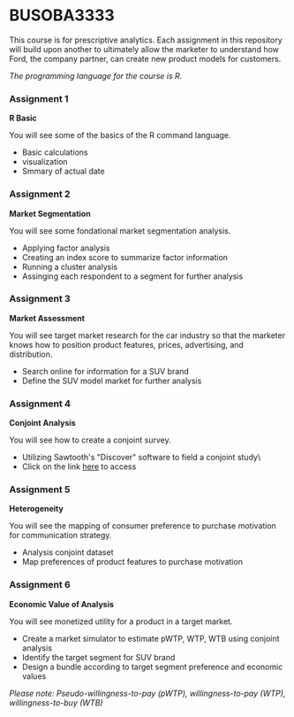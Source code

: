 # BUSOBA3333

This course is for prescriptive analytics.  Each assignment in this repository will build upon another to ultimately allow the marketer to understand how Ford, the company partner, can create new product models for customers.

*The programming language for the course is R.*

### Assignment 1
**R Basic**

You will see some of the basics of the R command language. 
- Basic calculations
- visualization
- Smmary of actual date

### Assignment 2
**Market Segmentation**

You will see some fondational market segmentation analysis.
- Applying factor analysis
- Creating an index score to summarize factor information
- Running a cluster analysis
- Assinging each respondent to a segment for further analysis

### Assignment 3
**Market Assessment**

You will see target market research for the car industry so that the marketer knows how to position product features, prices, advertising, and distribution.
- Search online for information for a SUV brand
- Define the SUV model market for further analysis

### Assignment 4
**Conjoint Analysis**

You will see how to create a conjoint survey.
- Utilizing Sawtooth's "Discover" software to field a conjoint study\
- Click on the link [here](https://discover.sawtoothsoftware.com/AccessCode/CopySurvey/59064adf864c4341816aff03da11c223) to access

### Assignment 5
**Heterogeneity**

You will see the mapping of consumer preference to purchase motivation for communication strategy.
- Analysis conjoint dataset
- Map preferences of product features to purchase motivation

### Assignment 6
**Economic Value of Analysis**

You will see monetized utility for a product in a target market.
- Create a market simulator to estimate pWTP, WTP, WTB using conjoint analysis
- Identify the target segment for SUV brand
- Design a bundle according to target segment preference and economic values

*Please note: Pseudo-willingness-to-pay (pWTP), willingness-to-pay (WTP), willingness-to-buy (WTB)*
